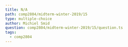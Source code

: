 ```yaml
---
title: N/A
path: comp2804/midterm-winter-2019/15
type: multiple-choice
author: Michiel Smid
question: comp2804/midterm-winter-2019/15/question.ts
tags:
  - comp2804
---
```

